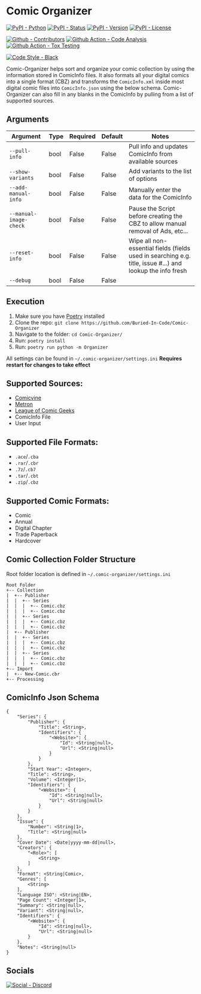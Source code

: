# Comic Organizer

[![PyPI - Python](https://img.shields.io/pypi/pyversions/Comic-Organizer.svg?logo=Python&label=Python&style=flat-square)](https://pypi.python.org/pypi/Comic-Organizer/)
[![PyPI - Status](https://img.shields.io/pypi/status/Comic-Organizer.svg?logo=PyPI&label=Status&style=flat-square)](https://pypi.python.org/pypi/Comic-Organizer/)
[![PyPI - Version](https://img.shields.io/pypi/v/Comic-Organizer.svg?logo=PyPI&label=Version&style=flat-square)](https://pypi.python.org/pypi/Comic-Organizer/)
[![PyPI - License](https://img.shields.io/pypi/l/Comic-Organizer.svg?logo=PyPI&label=License&style=flat-square)](https://opensource.org/licenses/MIT)

[![Github - Contributors](https://img.shields.io/github/contributors/Buried-In-Code/Comic-Organizer.svg?logo=Github&label=Contributors&style=flat-square)](https://github.com/Buried-In-Code/Comic-Organizer/graphs/contributors)
[![Github Action - Code Analysis](https://img.shields.io/github/workflow/status/Buried-In-Code/Comic-Organizer/Code-Analysis?logo=Github-Actions&label=Code-Analysis&style=flat-square)](https://github.com/Buried-In-Code/Comic-Organizer/actions/workflows/code-analysis.yaml)
[![Github Action - Tox Testing](https://img.shields.io/github/workflow/status/Buried-In-Code/Comic-Organizer/Tox-Testing?logo=Github-Actions&label=Tox-Tests&style=flat-square)](https://github.com/Buried-In-Code/Comic-Organizer/actions/workflows/tox-testing.yaml)

[![Code Style - Black](https://img.shields.io/badge/Code%20Style-Black-000000.svg?style=flat-square)](https://github.com/psf/black)

Comic-Organizer helps sort and organize your comic collection by using the information stored in ComicInfo files. It
also formats all your digital comics into a single format (CBZ)
and transforms the `ComicInfo.xml` inside most digital comic files into `ComicInfo.json` using the below schema.
Comic-Organizer can also fill in any blanks in the ComicInfo by pulling from a list of supported sources.

## Arguments

| Argument | Type | Required | Default | Notes |
| -------- | ---- | -------- | ------- | ----- |
| `--pull-info` | bool | False | False | Pull info and updates ComicInfo from available sources |
| `--show-variants` | bool | False | False | Add variants to the list of options |
| `--add-manual-info` | bool | False | False | Manually enter the data for the ComicInfo |
| `--manual-image-check` | bool | False | False | Pause the Script before creating the CBZ to allow manual removal of Ads, etc... |
| `--reset-info` | bool | False | False | Wipe all non-essential fields (fields used in searching e.g. title, issue #...) and lookup the info fresh |
| `--debug` | bool | False | False | |

## Execution

1. Make sure you have [Poetry](https://python-poetry.org) installed
2. Clone the repo: `git clone https://github.com/Buried-In-Code/Comic-Organizer`
3. Navigate to the folder: `cd Comic-Organizer/`
4. Run: `poetry install`
5. Run: `poetry run python -m Organizer`

All settings can be found in `~/.comic-organizer/settings.ini`
**Requires restart for changes to take effect**

## Supported Sources:

- [Comicvine](https://comicvine.gamespot.com/api/)
- [Metron](https://metron.cloud/)
- [League of Comic Geeks](https://leagueofcomicgeeks.com/)
- ComicInfo File
- User Input

## Supported File Formats:

- `.ace`/`.cba`
- `.rar`/`.cbr`
- `.7z`/`.cb7`
- `.tar`/`.cbt`
- `.zip`/`.cbz`

## Supported Comic Formats:

- Comic
- Annual
- Digital Chapter
- Trade Paperback
- Hardcover

## Comic Collection Folder Structure

Root folder location is defined in `~/.comic-organizer/settings.ini`

```
Root Folder
+-- Collection
|  +-- Publisher
|  |  +-- Series
|  |  |  +-- Comic.cbz
|  |  |  +-- Comic.cbz
|  |  +-- Series
|  |  |  +-- Comic.cbz
|  |  |  +-- Comic.cbz
|  +-- Publisher
|  |  +-- Series
|  |  |  +-- Comic.cbz
|  |  |  +-- Comic.cbz
|  |  +-- Series
|  |  |  +-- Comic.cbz
|  |  |  +-- Comic.cbz
+-- Import
|  +-- New-Comic.cbr
+-- Processing
```

## ComicInfo Json Schema

```
{
    "Series": {
        "Publisher": {
            "Title": <String>,
            "Identifiers": {
                "<Website>": {
                    "Id": <String|null>,
                    "Url": <String|null>
                }
            }
        },
        "Start Year": <Integer>,
        "Title": <String>,
        "Volume": <Integer|1>,
        "Identifiers": {
            "<Website>": {
                "Id": <String|null>,
                "Url": <String|null>
            }
        }
    },
    "Issue": {
        "Number": <String|1>,
        "Title": <String|null>
    },
    "Cover Date": <Date|yyyy-mm-dd|null>,
    "Creators": {
        "<Role>": [
            <String>
        ]
    },
    "Format": <String|Comic>,
    "Genres": [
        <String>
    ],
    "Language ISO": <String|EN>,
    "Page Count": <Integer|1>,
    "Summary": <String|null>,
    "Variant": <String|null>,
    "Identifiers": {
        "<Website>": {
            "Id": <String|null>,
            "Url": <String|null>
        }
    },
    "Notes": <String|null>
}
```

## Socials

[![Social - Discord](https://img.shields.io/discord/618581423070117932.svg?logo=Discord&label=The-DEV-Environment&style=flat-square&colorB=7289da)](https://discord.gg/nqGMeGg)